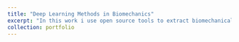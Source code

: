 ```yaml
---
title: "Deep Learning Methods in Biomechanics" 
excerpt: "In this work i use open source tools to extract biomechanical variables from videos of humans walking, running, and moving. <br/><img src='/images/YogaPose.png'>"
collection: portfolio
---
```



